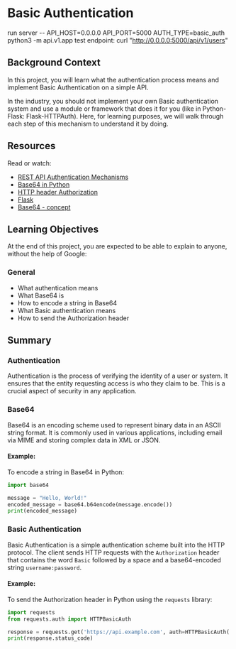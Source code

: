 # Basic Authentication

run server -- API_HOST=0.0.0.0 API_PORT=5000 AUTH_TYPE=basic_auth python3 -m api.v1.app
test endpoint: curl "http://0.0.0.0:5000/api/v1/users"

## Background Context

In this project, you will learn what the authentication process means and implement Basic Authentication on a simple API.

In the industry, you should not implement your own Basic authentication system and use a module or framework that does it for you (like in Python-Flask: Flask-HTTPAuth). Here, for learning purposes, we will walk through each step of this mechanism to understand it by doing.

## Resources

Read or watch:

- [REST API Authentication Mechanisms](https://www.youtube.com/watch?v=501dpx2IjGY)
- [Base64 in Python](https://docs.python.org/3.7/library/base64.html)
- [HTTP header Authorization](https://developer.mozilla.org/en-US/docs/Web/HTTP/Headers/Authorization)
- [Flask](https://palletsprojects.com/projects/flask/)
- [Base64 - concept](https://en.wikipedia.org/wiki/Base64)

## Learning Objectives

At the end of this project, you are expected to be able to explain to anyone, without the help of Google:

### General

- What authentication means
- What Base64 is
- How to encode a string in Base64
- What Basic authentication means
- How to send the Authorization header

## Summary

### Authentication

Authentication is the process of verifying the identity of a user or system. It ensures that the entity requesting access is who they claim to be. This is a crucial aspect of security in any application.

### Base64

Base64 is an encoding scheme used to represent binary data in an ASCII string format. It is commonly used in various applications, including email via MIME and storing complex data in XML or JSON.

#### Example:

To encode a string in Base64 in Python:

```python
import base64

message = "Hello, World!"
encoded_message = base64.b64encode(message.encode())
print(encoded_message)
```

### Basic Authentication

Basic Authentication is a simple authentication scheme built into the HTTP protocol. The client sends HTTP requests with the `Authorization` header that contains the word `Basic` followed by a space and a base64-encoded string `username:password`.

#### Example:

To send the Authorization header in Python using the `requests` library:

```python
import requests
from requests.auth import HTTPBasicAuth

response = requests.get('https://api.example.com', auth=HTTPBasicAuth('username', 'password'))
print(response.status_code)
```
